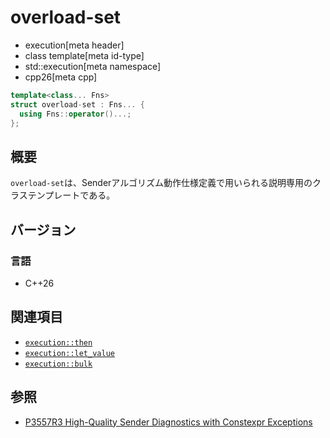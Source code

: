 # overload-set
* execution[meta header]
* class template[meta id-type]
* std::execution[meta namespace]
* cpp26[meta cpp]

```cpp
template<class... Fns>
struct overload-set : Fns... {
  using Fns::operator()...;
};
```

## 概要
`overload-set`は、Senderアルゴリズム動作仕様定義で用いられる説明専用のクラステンプレートである。


## バージョン
### 言語
- C++26


## 関連項目
- [`execution::then`](then.md)
- [`execution::let_value`](let_value.md)
- [`execution::bulk`](bulk.md)


## 参照
- [P3557R3 High-Quality Sender Diagnostics with Constexpr Exceptions](https://www.open-std.org/jtc1/sc22/wg21/docs/papers/2025/p3557r3.html)
